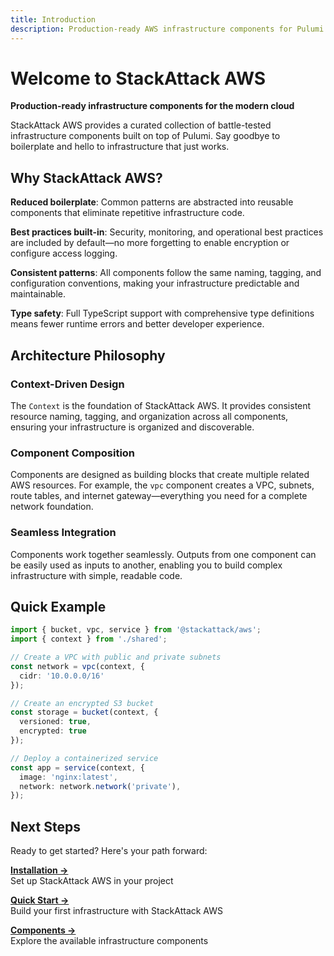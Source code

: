 ```yaml
---
title: Introduction
description: Production-ready AWS infrastructure components for Pulumi
---
```


<div class="intro-hero">

# Welcome to StackAttack AWS

**Production-ready infrastructure components for the modern cloud**

StackAttack AWS provides a curated collection of battle-tested infrastructure components built on top of Pulumi. Say goodbye to boilerplate and hello to infrastructure that just works.

</div>

## Why StackAttack AWS?

**Reduced boilerplate**: Common patterns are abstracted into reusable components that eliminate repetitive infrastructure code.

**Best practices built-in**: Security, monitoring, and operational best practices are included by default—no more forgetting to enable encryption or configure access logging.

**Consistent patterns**: All components follow the same naming, tagging, and configuration conventions, making your infrastructure predictable and maintainable.

**Type safety**: Full TypeScript support with comprehensive type definitions means fewer runtime errors and better developer experience.

## Architecture Philosophy

### Context-Driven Design
The `Context` is the foundation of StackAttack AWS. It provides consistent resource naming, tagging, and organization across all components, ensuring your infrastructure is organized and discoverable.

### Component Composition
Components are designed as building blocks that create multiple related AWS resources. For example, the `vpc` component creates a VPC, subnets, route tables, and internet gateway—everything you need for a complete network foundation.

### Seamless Integration
Components work together seamlessly. Outputs from one component can be easily used as inputs to another, enabling you to build complex infrastructure with simple, readable code.

## Quick Example

```typescript
import { bucket, vpc, service } from '@stackattack/aws';
import { context } from './shared';

// Create a VPC with public and private subnets
const network = vpc(context, { 
  cidr: '10.0.0.0/16' 
});

// Create an encrypted S3 bucket
const storage = bucket(context, { 
  versioned: true, 
  encrypted: true 
});

// Deploy a containerized service
const app = service(context, {
  image: 'nginx:latest',
  network: network.network('private'),
});
```

## Next Steps

Ready to get started? Here's your path forward:

**[Installation →](/getting-started/installation/)**  
Set up StackAttack AWS in your project

**[Quick Start →](/getting-started/quick-start/)**  
Build your first infrastructure with StackAttack AWS

**[Components →](/components/vpc/)**  
Explore the available infrastructure components
